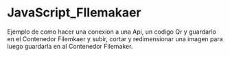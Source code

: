 # JavaScript_FIlemakaer
Ejemplo de como hacer una conexion a una Api, un codigo Qr y guardarlo en el Contenedor Filemkaer y subir, cortar y redimensionar una imagen para luego guardarla en al Contenedor Filemaker.
